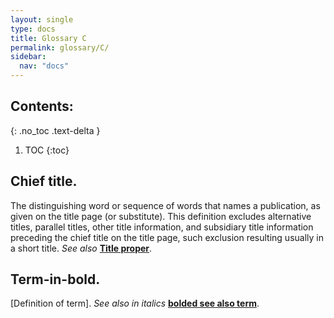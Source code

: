 ```yaml
---
layout: single
type: docs
title: Glossary C
permalink: glossary/C/
sidebar:
  nav: "docs"
---
```


## Contents:
{: .no_toc .text-delta }

1. TOC
{:toc}

## **Chief title**.
The distinguishing word or sequence of words that names a publication, as given on the title page (or substitute).  This definition excludes alternative titles, parallel titles, other title information, and subsidiary title information preceding the chief title on the title page, such exclusion resulting usually in a short title. *See also* **[Title proper](/DCRMR/glossary/T/#title-proper)**.

## **Term-in-bold**. 
[Definition of term].  *See also in italics* **[bolded see also term](/DCRMR/glossary/Glossary-Letter/#bolded-see-also-term)**.